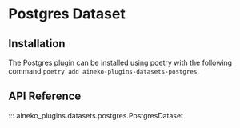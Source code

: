 # Postgres Dataset

## Installation

The Postgres plugin can be installed using poetry with the following command `poetry add aineko-plugins-datasets-postgres`.

## API Reference

::: aineko_plugins.datasets.postgres.PostgresDataset
